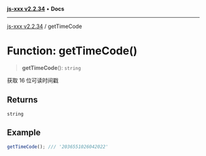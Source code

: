 [**js-xxx v2.2.34**](../README.md) • **Docs**

***

[js-xxx v2.2.34](../README.md) / getTimeCode

# Function: getTimeCode()

> **getTimeCode**(): `string`

获取 16 位可读时间戳

## Returns

`string`

## Example

```ts
getTimeCode(); /// '2036551026042022'
```
